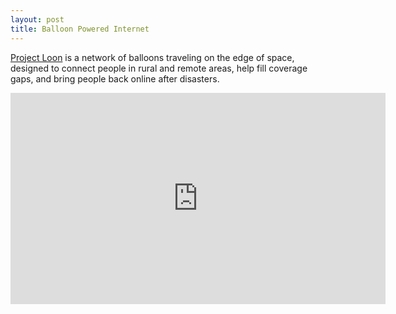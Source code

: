 ```yaml
---
layout: post
title: Balloon Powered Internet
---
```


<a href="http://www.google.com/loon/">Project Loon</a>
is a network of balloons traveling on the edge of
space, designed to connect people in rural and remote areas,
help fill coverage gaps, and bring people back online after
disasters.

<iframe width="600" height="338" src="https://www.youtube.com/embed/mcw6j-QWGMo" frameborder="0" allowfullscreen>
</iframe>
